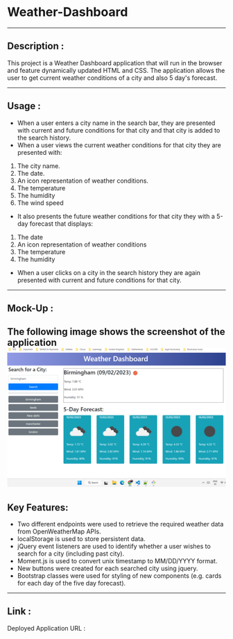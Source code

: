 # Weather-Dashboard
---

## Description : 
This project is a Weather Dashboard application that will run in the browser and feature dynamically updated HTML and CSS. The application allows the user to get
current weather conditions of a city and also 5 day's forecast.

---

## Usage : 
- When a user enters a city name in the search bar, they are presented with current and future conditions for that city and that city is added to the search history.
- When a user views the current weather conditions for that city they are presented with:
1. The city name.
2. The date.
3. An icon representation of weather conditions.
4. The temperature
5. The humidity
6. The wind speed
- It also presents the future weather conditions for that city they with a 5-day forecast that displays:
1. The date
2. An icon representation of weather conditions
3. The temperature
4. The humidity
- When a user clicks on a city in the search history they are again presented with current and future conditions for that city.
---

## Mock-Up :
The following image shows the screenshot of the application 
![Screenshot](assets/images/Screenshot.png)
---

## Key Features: 
- Two different endpoints were used to retrieve the required weather data from OpenWeatherMap APIs.
- localStorage is used to store persistent data.
- jQuery event listeners are used to identify whether a user wishes to search for a city (including past city).
- Moment.js is used to convert unix timestamp to MM/DD/YYYY format.
- New buttons were created for each searched city using jquery.
- Bootstrap classes were used for styling of new components (e.g. cards for each day of the five day forecast).

---

## Link :

Deployed Application URL : 


